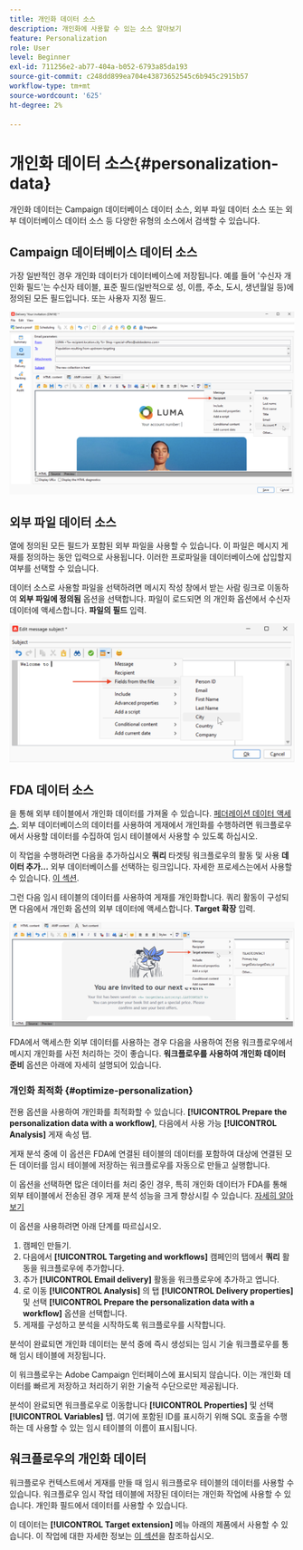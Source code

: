 ```yaml
---
title: 개인화 데이터 소스
description: 개인화에 사용할 수 있는 소스 알아보기
feature: Personalization
role: User
level: Beginner
exl-id: 711256e2-ab77-404a-b052-6793a85da193
source-git-commit: c248dd899ea704e43873652545c6b945c2915b57
workflow-type: tm+mt
source-wordcount: '625'
ht-degree: 2%

---
```


# 개인화 데이터 소스{#personalization-data}

개인화 데이터는 Campaign 데이터베이스 데이터 소스, 외부 파일 데이터 소스 또는 외부 데이터베이스 데이터 소스 등 다양한 유형의 소스에서 검색할 수 있습니다.

## Campaign 데이터베이스 데이터 소스

가장 일반적인 경우 개인화 데이터가 데이터베이스에 저장됩니다. 예를 들어 &#39;수신자 개인화 필드&#39;는 수신자 테이블, 표준 필드(일반적으로 성, 이름, 주소, 도시, 생년월일 등)에 정의된 모든 필드입니다. 또는 사용자 지정 필드.

![이메일의 Campaign 개인화 필드](assets/perso-campaign-datasource.png)


## 외부 파일 데이터 소스

열에 정의된 모든 필드가 포함된 외부 파일을 사용할 수 있습니다. 이 파일은 메시지 게재를 정의하는 동안 입력으로 사용됩니다. 이러한 프로파일을 데이터베이스에 삽입할지 여부를 선택할 수 있습니다.

데이터 소스로 사용할 파일을 선택하려면 메시지 작성 창에서 받는 사람 링크로 이동하여 **외부 파일에 정의됨** 옵션을 선택합니다. 파일이 로드되면 의 개인화 옵션에서 수신자 데이터에 액세스합니다. **파일의 필드** 입력.

![파일의 개인화 데이터](assets/perso-from-file.png)


## FDA 데이터 소스

을 통해 외부 테이블에서 개인화 데이터를 가져올 수 있습니다. [페더레이션 데이터 액세스](../connect/fda.md).  외부 데이터베이스의 데이터를 사용하여 게재에서 개인화를 수행하려면 워크플로우에서 사용할 데이터를 수집하여 임시 테이블에서 사용할 수 있도록 하십시오.

이 작업을 수행하려면 다음을 추가하십시오 **쿼리** 타겟팅 워크플로우의 활동 및 사용 **데이터 추가...** 외부 데이터베이스를 선택하는 링크입니다. 자세한 프로세스는에서 사용할 수 있습니다. [이 섹션](../../automation/workflow/query.md#adding-data).

그런 다음 임시 테이블의 데이터를 사용하여 게재를 개인화합니다. 쿼리 활동이 구성되면 다음에서 개인화 옵션의 외부 데이터에 액세스합니다. **Target 확장** 입력.

![외부 데이터베이스의 개인화 데이터](assets/perso-external-db.png)

FDA에서 액세스한 외부 데이터를 사용하는 경우 다음을 사용하여 전용 워크플로우에서 메시지 개인화를 사전 처리하는 것이 좋습니다. **워크플로우를 사용하여 개인화 데이터 준비** 옵션은 아래에 자세히 설명되어 있습니다.

### 개인화 최적화 {#optimize-personalization}

전용 옵션을 사용하여 개인화를 최적화할 수 있습니다. **[!UICONTROL Prepare the personalization data with a workflow]**, 다음에서 사용 가능 **[!UICONTROL Analysis]** 게재 속성 탭.

게재 분석 중에 이 옵션은 FDA에 연결된 테이블의 데이터를 포함하여 대상에 연결된 모든 데이터를 임시 테이블에 저장하는 워크플로우를 자동으로 만들고 실행합니다.

이 옵션을 선택하면 많은 데이터를 처리 중인 경우, 특히 개인화 데이터가 FDA를 통해 외부 테이블에서 전송된 경우 게재 분석 성능을 크게 향상시킬 수 있습니다. [자세히 알아보기](../connect/fda.md)

이 옵션을 사용하려면 아래 단계를 따르십시오.

1. 캠페인 만들기.
1. 다음에서 **[!UICONTROL Targeting and workflows]** 캠페인의 탭에서 **쿼리** 활동을 워크플로우에 추가합니다.
1. 추가 **[!UICONTROL Email delivery]** 활동을 워크플로우에 추가하고 엽니다.
1. 로 이동 **[!UICONTROL Analysis]** 의 탭 **[!UICONTROL Delivery properties]** 및 선택 **[!UICONTROL Prepare the personalization data with a workflow]** 옵션을 선택합니다.
1. 게재를 구성하고 분석을 시작하도록 워크플로우를 시작합니다.

분석이 완료되면 개인화 데이터는 분석 중에 즉시 생성되는 임시 기술 워크플로우를 통해 임시 테이블에 저장됩니다.

이 워크플로우는 Adobe Campaign 인터페이스에 표시되지 않습니다. 이는 개인화 데이터를 빠르게 저장하고 처리하기 위한 기술적 수단으로만 제공됩니다.

분석이 완료되면 워크플로우로 이동합니다 **[!UICONTROL Properties]** 및 선택 **[!UICONTROL Variables]** 탭. 여기에 포함된 ID를 표시하기 위해 SQL 호출을 수행하는 데 사용할 수 있는 임시 테이블의 이름이 표시됩니다.

## 워크플로우의 개인화 데이터

워크플로우 컨텍스트에서 게재를 만들 때 임시 워크플로우 테이블의 데이터를 사용할 수 있습니다. 워크플로우 임시 작업 테이블에 저장된 데이터는 개인화 작업에 사용할 수 있습니다. 개인화 필드에서 데이터를 사용할 수 있습니다.

이 데이터는 **[!UICONTROL Target extension]** 메뉴 아래의 제품에서 사용할 수 있습니다. 이 작업에 대한 자세한 정보는 [이 섹션](../../automation/workflow/use-workflow-data.md#target-data)을 참조하십시오.
